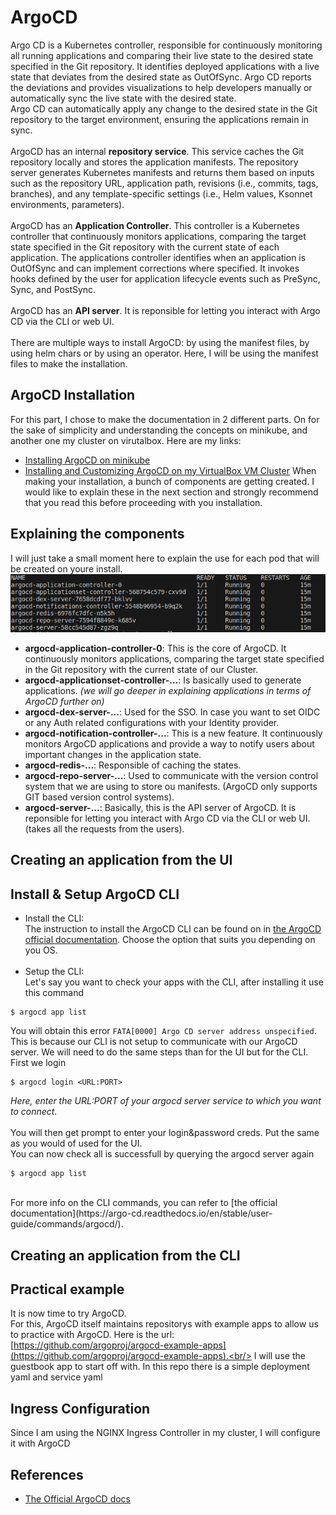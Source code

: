# ArgoCD

Argo CD is a Kubernetes controller, responsible for continuously monitoring all running applications and comparing their live state to the desired state specified in the Git repository. It identifies deployed applications with a live state that deviates from the desired state as OutOfSync. Argo CD reports the deviations and provides visualizations to help developers manually or automatically sync the live state with the desired state. <br/>
Argo CD can automatically apply any change to the desired state in the Git repository to the target environment, ensuring the applications remain in sync.<br/><br/>
ArgoCD has an internal **repository service**. This service caches the Git repository locally and stores the application manifests. The repository server generates Kubernetes manifests and returns them based on inputs such as the repository URL, application path, revisions (i.e., commits, tags, branches), and any template-specific settings (i.e., Helm values, Ksonnet environments, parameters).<br/><br/>
ArgoCD has an **Application Controller**. This controller is a Kubernetes controller that continuously monitors applications, comparing the target state specified in the Git repository with the current state of each application. The applications controller identifies when an application is OutOfSync and can implement corrections where specified. It invokes hooks defined by the user for application lifecycle events such as PreSync, Sync, and PostSync.<br/><br/>
ArgoCD has an **API server**. It is reponsible for letting you interact with Argo CD via the CLI or web UI.<br/><br/>
There are multiple ways to install ArgoCD: by using the manifest files, by using helm chars or by using an operator. Here, I will be using the manifest files to make the installation. 

## ArgoCD Installation 
For this part, I chose to make the documentation in 2 different parts. On for the sake of simplicity and understanding the concepts on minikube, and another one my cluster on virutalbox. Here are my links:
* [Installing ArgoCD on minikube](https://github.com/hereishd/K8S_Tools/tree/main/ArgoCD/with_minikube) 
* [Installing and Customizing ArgoCD on my VirtualBox VM Cluster](https://github.com/hereishd/K8S_Tools/tree/main/ArgoCD/with_virtualbox)
When making your installation, a bunch of components are getting created. I would like to explain these in the next section and strongly recommend that you read this before proceeding with you installation.

## Explaining the components
I will just take a small moment here to explain the use for each pod that will be created on youre install.
![ArgoCD_Pods](img/argo_components.png)<br/>

* **argocd-application-controller-0**: This is the core of ArgoCD. It continuously monitors applications, comparing the target state specified in the Git repository with the current state of our Cluster.
* **argocd-applicationset-controller-...**: Is basically used to generate applications. *(we will go deeper in explaining applications in terms of ArgoCD further on)*
* **argocd-dex-server-...**: Used for the SSO. In case you want to set OIDC or any Auth related configurations with your Identity provider.
* **argocd-notification-controller-...**: This is a new feature. It continuously monitors ArgoCD applications and provide a way to notify users about important changes in the application state.
* **argocd-redis-...**: Responsible of caching the states.
* **argocd-repo-server-...**: Used to communicate with the version control system that we are using to store ou manifests. (ArgoCD only supports GIT based version control systems).
* **argocd-server-...**: Basically, this is the API server of ArgoCD. It is reponsible for letting you interact with Argo CD via the CLI or web UI. (takes all the requests from the users).

## Creating an application from the UI

## Install & Setup ArgoCD CLI
* Install the CLI:<br/>
The instruction to install the ArgoCD CLI can be found on in [the ArgoCD official documentation](https://argo-cd.readthedocs.io/en/stable/cli_installation/). Choose the option that suits you depending on you OS.<br/></br>
* Setup the CLI:<br/>
Let's say you want to check your apps with the CLI, after installing it use this command
```
$ argocd app list
```
You will obtain this error ```FATA[0000] Argo CD server address unspecified```. This is because our CLI is not setup to communicate with our ArgoCD server. We will need to do the same steps than for the UI but for the CLI.<br/>
First we login
```
$ argocd login <URL:PORT>
```
*Here, enter the URL:PORT of your argocd server service to which you want to connect.*<br/><br/>
You will then get prompt to enter your login&password creds. Put the same as you would of used for the UI.<br/>
You can now check all is successfull by querying the argocd server again
```
$ argocd app list
```
<br/>
For more info on the CLI commands, you can refer to [the official documentation](https://argo-cd.readthedocs.io/en/stable/user-guide/commands/argocd/).

## Creating an application from the CLI

## Practical example
It is now time to try ArgoCD.<br/>
For this, ArgoCD itself maintains repositorys with example apps to allow us to practice with ArgoCD. Here is the url: [https://github.com/argoproj/argocd-example-apps](https://github.com/argoproj/argocd-example-apps).<br/>
I will use the guestbook app to start off with. In this repo there is a simple deployment yaml and service yaml
## Ingress Configuration
Since I am using the NGINX Ingress Controller in my cluster, I will configure it with ArgoCD
## References
* [The Official ArgoCD docs](https://argo-cd.readthedocs.io/en/stable/)
